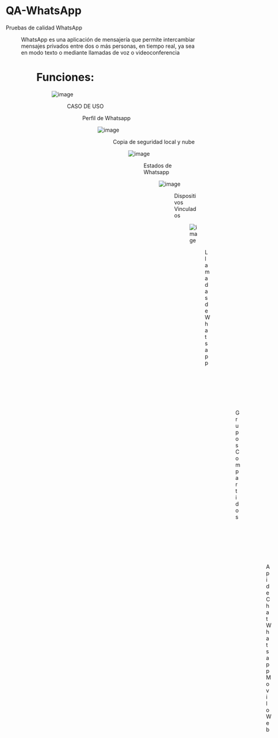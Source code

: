 # QA-WhatsApp
Pruebas de calidad WhatsApp 
<dir>
WhatsApp es una aplicación de mensajería que permite intercambiar mensajes privados entre dos o más personas, en tiempo real, ya sea en modo texto o mediante llamadas de voz o videoconferencia
<dir>

 # Funciones:
<dir>
 
 ![image](https://user-images.githubusercontent.com/24916524/137570397-af91b649-0fc6-4b61-a887-a689d4bf6861.png)
<dir>

CASO DE USO
<dir>
  
Perfil de Whatsapp
<dir> 
 
 ![image](https://user-images.githubusercontent.com/24916524/137571612-9b3565ad-6cd2-48c9-8f9e-cea1365c1629.png)
<dir>
 
Copia de seguridad local y nube
<dir>
 
 ![image](https://user-images.githubusercontent.com/24916524/137572164-9e5cf130-5c56-48dd-97ca-41749d8ffb0b.png)
<dir>
Estados de Whatsapp
<dir>
 
 ![image](https://user-images.githubusercontent.com/24916524/137572185-5eef408c-94f6-41b9-b897-5787f7b68c8a.png)
<dir>
Dispositivos Vinculados
<dir>
 
 ![image](https://user-images.githubusercontent.com/24916524/137572198-44fb04a3-dfc8-4c63-9be8-8490b6c0e16b.png)
<dir> 
Llamadas de Whatsapp
 <dir>
  
 ![image](https://user-images.githubusercontent.com/24916524/137572271-2899aca0-abe4-48e7-ab25-1f300c327348.png)
<dir>
Grupos Compartidos
<dir>

 ![image](https://user-images.githubusercontent.com/24916524/137572228-9c86e92a-5bab-428c-940c-077d7a97dfeb.png)
<dir>
Api de Chat Whatsapp Movil o Web
<dir>
 
 ![image](https://user-images.githubusercontent.com/24916524/137572236-2a4e73c4-2a59-4f94-afbf-df151d07fa44.png)
<dir> 
Chat de Whatsapp
<dir>
 
 ![image](https://user-images.githubusercontent.com/24916524/137572243-fa70cf0c-a294-4ad4-b23f-a32ef1fceaca.png)
<dir>
# Caso De Uso

 ![WhatsApp Image 2021-10-15 at 9 39 23 PM](https://user-images.githubusercontent.com/40078831/137570509-afbcee67-532c-481c-bc30-3259d8665ffe.jpeg)

 
# Prototipo
 <dir>
  
Perfil de Whatsapp
<dir>
 
![perfil](https://user-images.githubusercontent.com/92187529/137569992-986dfd6b-32fd-4c52-9e02-b376a0ebe2db.PNG)
<dir>
 
Copia de seguridad local y nube
<dir>
 
![nube](https://user-images.githubusercontent.com/92187529/137571986-667bcd10-632b-4c17-b4a0-930a8f79c3cd.jpeg)
<dir>
 
Estados de WhatsApp
<dir>

![estados](https://user-images.githubusercontent.com/92187529/137572020-3671cceb-a1e3-4a0b-8d9f-2fb0f568548a.png)
<dir>
 
Dispositivos Vinculados
<dir>

![vinculados](https://user-images.githubusercontent.com/92187529/137572046-3202587f-d84a-48fe-827e-310f958e0d2b.jpeg)
